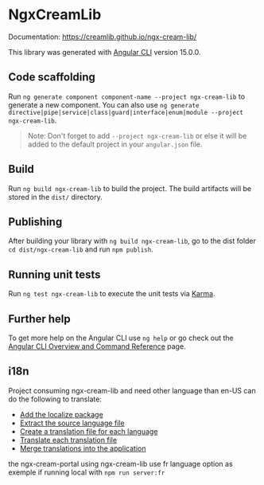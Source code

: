 # NgxCreamLib

Documentation: https://creamlib.github.io/ngx-cream-lib/

This library was generated with [Angular CLI](https://github.com/angular/angular-cli) version 15.0.0.

## Code scaffolding

Run `ng generate component component-name --project ngx-cream-lib` to generate a new component. You can also use `ng generate directive|pipe|service|class|guard|interface|enum|module --project ngx-cream-lib`.

> Note: Don't forget to add `--project ngx-cream-lib` or else it will be added to the default project in your `angular.json` file.

## Build

Run `ng build ngx-cream-lib` to build the project. The build artifacts will be stored in the `dist/` directory.

## Publishing

After building your library with `ng build ngx-cream-lib`, go to the dist folder `cd dist/ngx-cream-lib` and run `npm publish`.

## Running unit tests

Run `ng test ngx-cream-lib` to execute the unit tests via [Karma](https://karma-runner.github.io).

## Further help

To get more help on the Angular CLI use `ng help` or go check out the [Angular CLI Overview and Command Reference](https://angular.io/cli) page.

## i18n

Project consuming ngx-cream-lib and need other language than en-US can do the following to translate:

- [Add the localize package](https://angular.io/guide/i18n-common-add-package)
- [Extract the source language file](https://angular.io/guide/i18n-common-translation-files#extract-the-source-language-file)
- [Create a translation file for each language](https://angular.io/guide/i18n-common-translation-files#create-a-translation-file-for-each-language)
- [Translate each translation file](https://angular.io/guide/i18n-common-translation-files#translate-each-translation-file)
- [Merge translations into the application](https://angular.io/guide/i18n-common-merge)

the ngx-cream-portal using ngx-cream-lib use fr language option as exemple if running local with `npm run server:fr`
